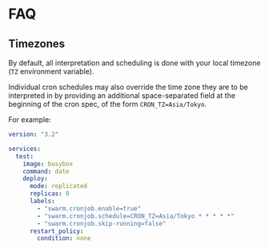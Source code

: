 # FAQ

## Timezones

By default, all interpretation and scheduling is done with your local timezone (`TZ` environment variable).

Individual cron schedules may also override the time zone they are to be interpreted in by providing an additional
space-separated field at the beginning of the cron spec, of the form `CRON_TZ=Asia/Tokyo`.

For example:

```yaml
version: "3.2"

services:
  test:
    image: busybox
    command: date
    deploy:
      mode: replicated
      replicas: 0
      labels:
        - "swarm.cronjob.enable=true"
        - "swarm.cronjob.schedule=CRON_TZ=Asia/Tokyo * * * * *"
        - "swarm.cronjob.skip-running=false"
      restart_policy:
        condition: none
```
